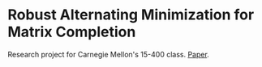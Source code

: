 # Robust Alternating Minimization for Matrix Completion
Research project for Carnegie Mellon's 15-400 class. [Paper](https://www.andrew.cmu.edu/user/andrewsi/rmc_final_report_updated.pdf).
